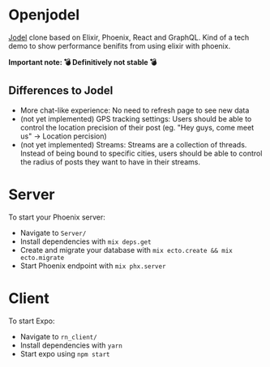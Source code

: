 # Openjodel

[Jodel](https://www.jodel-app.com/) clone based on Elixir, Phoenix, React and GraphQL. Kind of a tech demo to show performance benifits from using elixir with phoenix.

**Important note: 💣 Definitively not stable 💣**

## Differences to Jodel

- More chat-like experience: No need to refresh page to see new data
- (not yet implemented) GPS tracking settings: Users should be able to control the location precision of their post (eg. "Hey guys, come meet us" -> Location percision)
- (not yet implemented) Streams: Streams are a collection of threads. Instead of being bound to specific cities, users should be able to control the radius of posts they want to have in their streams.



# Server
To start your Phoenix server:

  * Navigate to `Server/`
  * Install dependencies with `mix deps.get`
  * Create and migrate your database with `mix ecto.create && mix ecto.migrate`
  * Start Phoenix endpoint with `mix phx.server`

# Client
To start Expo:

  * Navigate to `rn_client/`
  * Install dependencies with `yarn`
  * Start expo using `npm start`

